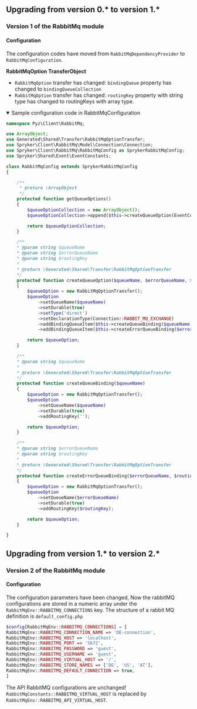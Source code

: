 

## Upgrading from version 0.* to version 1.*

### Version 1 of the RabbitMq module

#### Configuration

The configuration codes have moved from `RabbitMqDependencyProvider` to `RabbitMqConfiguration`.

**RabbitMqOption TransferObject**

* `RabbitMqOption` transfer has changed:
`bindingQueue` property has changed to `bindingQueueCollection`
* `RabbitMqOption` transfer has changed:
`routingKey` property with string type has changed to routingKeys with array type.

<details open>
<summary markdown='span'>Sample configuration code in RabbitMqConfiguration</summary>

```php
namespace Pyz\Client\RabbitMq;

use ArrayObject;
use Generated\Shared\Transfer\RabbitMqOptionTransfer;
use Spryker\Client\RabbitMq\Model\Connection\Connection;
use Spryker\Client\RabbitMq\RabbitMqConfig as SprykerRabbitMqConfig;
use Spryker\Shared\Event\EventConstants;

class RabbitMqConfig extends SprykerRabbitMqConfig
{

    /**
     * @return \ArrayObject
     */
    protected function getQueueOptions()
    {
        $queueOptionCollection = new ArrayObject();
        $queueOptionCollection->append($this->createQueueOption(EventConstants::EVENT_QUEUE, EventConstants::EVENT_QUEUE_ERROR));

        return $queueOptionCollection;
    }

    /**
    * @param string $queueName
    * @param string $errorQueueName
    * @param string $routingKey
    *
    * @return \Generated\Shared\Transfer\RabbitMqOptionTransfer
    */
    protected function createQueueOption($queueName, $errorQueueName, $routingKey = 'error')
    {
        $queueOption = new RabbitMqOptionTransfer();
        $queueOption
            ->setQueueName($queueName)
            ->setDurable(true)
            ->setType('direct')
            ->setDeclarationType(Connection::RABBIT_MQ_EXCHANGE)
            ->addBindingQueueItem($this->createQueueBinding($queueName))
            ->addBindingQueueItem($this->createErrorQueueBinding($errorQueueName, $routingKey));

        return $queueOption;
    }

    /**
    * @param string $queueName
    *
    * @return \Generated\Shared\Transfer\RabbitMqOptionTransfer
    */
    protected function createQueueBinding($queueName)
    {
        $queueOption = new RabbitMqOptionTransfer();
        $queueOption
            ->setQueueName($queueName)
            ->setDurable(true)
            ->addRoutingKey('');

        return $queueOption;
    }

    /**
    * @param string $errorQueueName
    * @param string $routingKey
    *
    * @return \Generated\Shared\Transfer\RabbitMqOptionTransfer
    */
    protected function createErrorQueueBinding($errorQueueName, $routingKey)
    {
        $queueOption = new RabbitMqOptionTransfer();
        $queueOption
            ->setQueueName($errorQueueName)
            ->setDurable(true)
            ->addRoutingKey($routingKey);

        return $queueOption;
    }

}
```
</details>


## Upgrading from version 1.* to version 2.*

### Version 2 of the RabbitMq module

#### Configuration

The configuration parameters have been changed, Now the rabbitMQ configurations are stored in a numeric array under the `RabbitMqEnv::RABBITMQ_CONNECTIONS`  key. The structure of a rabbit MQ definition is `default_config.php`

```php
$config[RabbitMqEnv::RABBITMQ_CONNECTIONS] = [
RabbitMqEnv::RABBITMQ_CONNECTION_NAME => 'DE-connection',
RabbitMqEnv::RABBITMQ_HOST => 'localhost',
RabbitMqEnv::RABBITMQ_PORT => '5672',
RabbitMqEnv::RABBITMQ_PASSWORD => 'guest',
RabbitMqEnv::RABBITMQ_USERNAME => 'guest',
RabbitMqEnv::RABBITMQ_VIRTUAL_HOST => '/',
RabbitMqEnv::RABBITMQ_STORE_NAMES => ['DE', 'US', 'AT'],
RabbitMqEnv::RABBITMQ_DEFAULT_CONNECTION => true,
]
```

The API RabbitMQ configurations are unchanged!
`RabbitMqConstants::RABBITMQ_VIRTUAL_HOST` is replaced by `RabbitMqEnv::RABBITMQ_API_VIRTUAL_HOST`.

